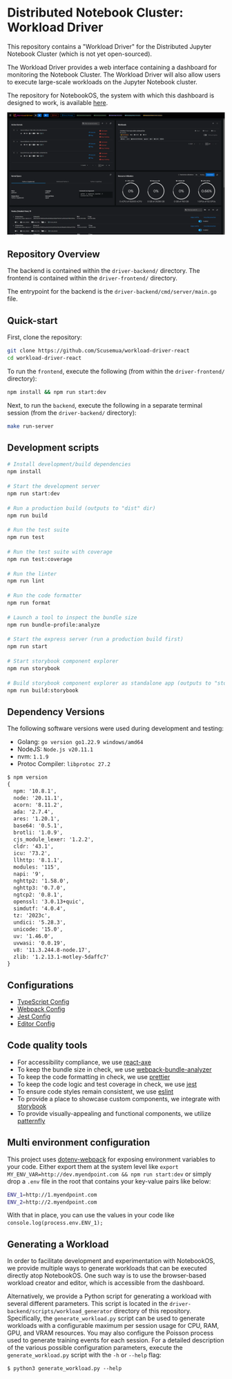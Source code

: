# Distributed Notebook Cluster: Workload Driver

This repository contains a "Workload Driver" for the Distributed Jupyter Notebook Cluster (which is not yet open-sourced).

The Workload Driver provides a web interface containing a dashboard for monitoring the Notebook Cluster. The Workload Driver will also allow users to execute large-scale workloads on the Jupyter Notebook cluster.

The repository for NotebookOS, the system with which this dashboard is designed to work, is available [here](https://github.com/ds2-lab/NotebookOS/).

![demo image](demo.png?raw=true)

## Repository Overview

The backend is contained within the `driver-backend/` directory. The frontend is contained within the `driver-frontend/` directory. 

The entrypoint for the backend is the `driver-backend/cmd/server/main.go` file.

## Quick-start

First, clone the repository:
```bash
git clone https://github.com/Scusemua/workload-driver-react
cd workload-driver-react
```

To run the `frontend`, execute the following (from within the `driver-frontend/` directory):
```bash
npm install && npm run start:dev
```

Next, to run the `backend`, execute the following in a separate terminal session (from the `driver-backend/` directory):
```bash
make run-server
```

## Development scripts
```sh
# Install development/build dependencies
npm install

# Start the development server
npm run start:dev

# Run a production build (outputs to "dist" dir)
npm run build

# Run the test suite
npm run test

# Run the test suite with coverage
npm run test:coverage

# Run the linter
npm run lint

# Run the code formatter
npm run format

# Launch a tool to inspect the bundle size
npm run bundle-profile:analyze

# Start the express server (run a production build first)
npm run start

# Start storybook component explorer
npm run storybook

# Build storybook component explorer as standalone app (outputs to "storybook-static" dir)
npm run build:storybook
```

## Dependency Versions
The following software versions were used during development and testing:
- Golang: `go version go1.22.9 windows/amd64`
- NodeJS: `Node.js v20.11.1`
- nvm: `1.1.9` 
- Protoc Compiler: `libprotoc 27.2`
``` shell
$ npm version
{
  npm: '10.8.1',
  node: '20.11.1',
  acorn: '8.11.2',
  ada: '2.7.4',
  ares: '1.20.1',
  base64: '0.5.1',
  brotli: '1.0.9',
  cjs_module_lexer: '1.2.2',
  cldr: '43.1',
  icu: '73.2',
  llhttp: '8.1.1',
  modules: '115',
  napi: '9',
  nghttp2: '1.58.0',
  nghttp3: '0.7.0',
  ngtcp2: '0.8.1',
  openssl: '3.0.13+quic',
  simdutf: '4.0.4',
  tz: '2023c',
  undici: '5.28.3',
  unicode: '15.0',
  uv: '1.46.0',
  uvwasi: '0.0.19',
  v8: '11.3.244.8-node.17',
  zlib: '1.2.13.1-motley-5daffc7'
}
```

## Configurations
* [TypeScript Config](./driver-frontend/tsconfig.json)
* [Webpack Config](./driver-frontend/webpack.common.js)
* [Jest Config](./driver-frontend/jest.config.js)
* [Editor Config](./.driver-frontend/editorconfig)

## Code quality tools
* For accessibility compliance, we use [react-axe](https://github.com/dequelabs/react-axe)
* To keep the bundle size in check, we use [webpack-bundle-analyzer](https://github.com/webpack-contrib/webpack-bundle-analyzer)
* To keep the code formatting in check, we use [prettier](https://github.com/prettier/prettier)
* To keep the code logic and test coverage in check, we use [jest](https://github.com/facebook/jest)
* To ensure code styles remain consistent, we use [eslint](https://eslint.org/)
* To provide a place to showcase custom components, we integrate with [storybook](https://storybook.js.org/)
* To provide visually-appealing and functional components, we utilize [patternfly](https://www.patternfly.org/)

## Multi environment configuration
This project uses [dotenv-webpack](https://www.npmjs.com/package/dotenv-webpack) for exposing environment variables to your code. Either export them at the system level like `export MY_ENV_VAR=http://dev.myendpoint.com && npm run start:dev` or simply drop a `.env` file in the root that contains your key-value pairs like below:

```sh
ENV_1=http://1.myendpoint.com
ENV_2=http://2.myendpoint.com
```

With that in place, you can use the values in your code like `console.log(process.env.ENV_1);`

## Generating a Workload

In order to facilitate development and experimentation with NotebookOS, we provide multiple ways to generate workloads that can be executed directly atop NotebookOS. One such way is to use the browser-based workload creator and editor, which is accessible from the dashboard. 

Alternatively, we provide a Python script for generating a workload with several different parameters. This script is located in the `driver-backend/scripts/workload_generator` directory of this repository. Specifically, the `generate_workload.py` script can be used to generate workloads with a configurable maximum per session usage for CPU, RAM, GPU, and VRAM resources. You may also configure the Poisson process used to generate training events for each session. For a detailed description of the various possible configuration parameters, execute the `generate_workload.py` script with the `-h` or `--help` flag:
``` shell
$ python3 generate_workload.py --help
```
